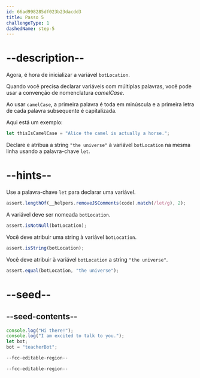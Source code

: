 ```yaml
---
id: 66ad998285df023b23dacdd3
title: Passo 5
challengeType: 1
dashedName: step-5
---
```


# --description--

Agora, é hora de inicializar a variável `botLocation`.

Quando você precisa declarar variáveis com múltiplas palavras, você pode usar a convenção de nomenclatura <dfn>camelCase</dfn>.

Ao usar `camelCase`, a primeira palavra é toda em minúscula e a primeira letra de cada palavra subsequente é capitalizada. 

Aqui está um exemplo:

```js
let thisIsCamelCase = "Alice the camel is actually a horse.";
```

Declare e atribua a string `"the universe"` à variável `botLocation` na mesma linha usando a palavra-chave `let`.

# --hints--

Use a palavra-chave `let` para declarar uma variável.

```js
assert.lengthOf(__helpers.removeJSComments(code).match(/let/g), 2);
```

A variável deve ser nomeada `botLocation`.

```js
assert.isNotNull(botLocation);
```

Você deve atribuir uma string à variável `botLocation`.

```js
assert.isString(botLocation);
```

Você deve atribuir à variável `botLocation` a string `"the universe"`.

```js
assert.equal(botLocation, "the universe");
```

# --seed--

## --seed-contents--

```js
console.log("Hi there!");
console.log("I am excited to talk to you.");
let bot;
bot = "teacherBot";

--fcc-editable-region--

--fcc-editable-region--
```
